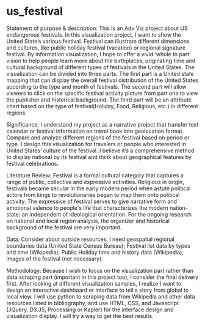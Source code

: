 # us_festival

Statement of purpose & description:
This is an Adv Viz project about US endangerous festivals. In this visualization project, I want to show the United State’s various festival. Festival can illustrate different dimensions and cultures, like public holiday festival (vacation) or regional signature festival. By information visualization, I hope to offer a vivid ‘whole to part’ vision to help people learn more about the birthplaces, originating time and cultural background of different types of festivals in the United States. The visualization can be divided into three parts. The first part is a United state mapping that can display the overall festival distribution of the United States according to the type and month of festivals. The second part will allow viewers to click on the specific festival activity picture from part one to view the publisher and historical background. The third part will be an attribute chart based on the type of festival(Holiday, Food, Religious, etc.) in different regions.

Significance:
I understand my project as a narrative project that transfer text calendar or festival information on travel book into geolocation format. Compare and analyze different regions of the festival based on period or type. I design this visualization for travelers or people who interested in United States’ culture of the festival. I believe it’s a comprehensive method to display national by its festival and think about geographical features by festival celebrations.

Literature Review:
Festival is a formal cultural category that captures a range of public, collective and expressive activities. Religious in origin, festivals became secular in the early modern period when astute political actors from kings to revolutionaries began to map them onto political activity. The expressive of festival serves to give narrative form and emotional valence to people's life that characterizes the modern nation-state: an independent of ideological orientation. For the ongoing research on national and local region analysis, the organizer and historical background of the festival are very important.

Data:
Consider about outside resources. I need geospatial regional boundaries data (United State Census Bureau); Festival list data by types and time (Wikipedia); Public Holiday time and history data (Wikipedia); images of the festival (not necessary).

Methodology:
Because I wish to focus on the visualization part rather than data scraping part (important in this project too), I consider the final delivery first. After looking at different visualization samples, I realize I want to design an interactive dashboard or interface to tell a story from global to local view. I will use python to scraping data from Wikipedia and other data resources listed in bibliography, and use HTML, CSS, and Javascript (JQuery, D3.JS, Processing or Kapler) for the interface design and visualization display. I will try a way to get the best results.
